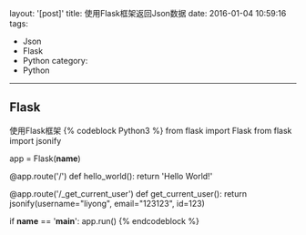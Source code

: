layout: '[post]'
title: 使用Flask框架返回Json数据
date: 2016-01-04 10:59:16
tags:
- Json
- Flask
- Python 
category:
- Python
---

## Flask
使用Flask框架
{% codeblock Python3 %}
from flask import Flask
from flask import jsonify

app = Flask(__name__)

@app.route('/')
def hello_world():
    return 'Hello World!'

@app.route('/_get_current_user')
def get_current_user():
    return jsonify(username="liyong",
                email="123123",
                id=123)

if __name__ == '__main__':
    app.run()
{% endcodeblock %}


